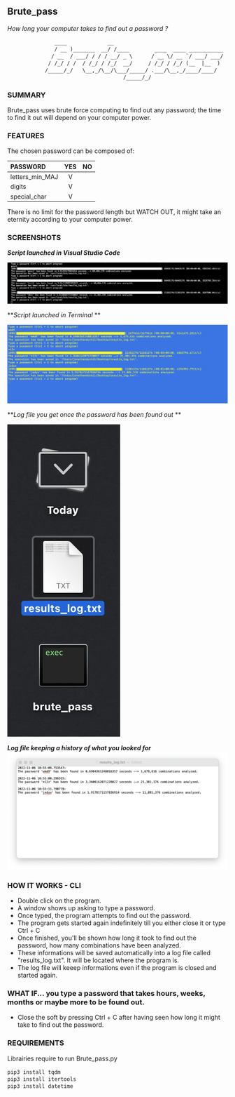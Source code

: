 ## Brute_pass
_How long your computer takes to find out a password ?_
```  
               ____             __                                  
               / __ )_______  __/ /____        ____  ____ ___________
              / __  / ___/ / / / __/ _ \      / __ \/ __ `/ ___/ ___/
             / /_/ / /  / /_/ / /_/  __/     / /_/ / /_/ (__  |__  ) 
            /_____/_/   \__,_/\__/\___/_____/ .___/\__,_/____/____/  
                                     /_____/_/                       
```

### SUMMARY
Brute_pass uses brute force computing to find out any password; the time to find it out will depend on your computer power. 

### FEATURES
The chosen password can be composed of:

| PASSWORD         |       YES       |       NO      |
|:-----------------|:---------------:| -------------:|
| letters_min_MAJ  |        V        |               |
| digits           |        V        |               |
| special_char     |        V        |               |

There is no limit for the password length but WATCH OUT, it might take an eternity according to your computer power.

### SCREENSHOTS
**_Script launched in Visual Studio Code_** 

![Screenshot](https://github.com/gelndjj/Brute_pass/blob/main/img/screen1.png)

**_Script launched in Terminal_ **

![Screenshot](https://github.com/gelndjj/Brute_pass/blob/main/img/screen2.png)

**_Log file you get once the password has been found out_ **

![Screenshot](https://github.com/gelndjj/Brute_pass/blob/main/img/screen3.png)

**_Log file keeping a history of what you looked for_**
![Screenshot](https://github.com/gelndjj/Brute_pass/blob/main/img/screen4.png)


### HOW IT WORKS - CLI
* Double click on the program.
* A window shows up asking to type a password.
* Once typed, the program attempts to find out the password.
* The program gets started again indefinitely till you either close it or type Ctrl + C
* Once finished, you'll be shown how long it took to find out the password, how many combinations have been analyzed.
* These informations will be saved automatically into a log file called "results_log.txt". It will be located where the program is.
* The log file will keeep informations even if the program is closed and started again.

### WHAT IF... you type a password that takes hours,  weeks, months or maybe more to be found out.
* Close the soft by pressing Ctrl + C after having seen how long it might take to find out the password.

### REQUIREMENTS
Librairies require to run Brute_pass.py

```
pip3 install tqdm
pip3 install itertools
pip3 install datetime

```
